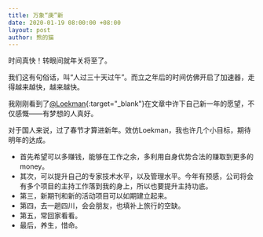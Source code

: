 ```yaml
---
title: 万象“庚”新
date: 2020-01-19 08:00:00 +08:00
layout: post
author: 熊的猫
---
```


时间真快！转眼间就年关将至了。

我们这有句俗话，叫“人过三十天过午”。而立之年后的时间仿佛开启了加速器，走得越来越快，越来越快。

我刚刚看到了[@Loekman](https://mmcl.net/woqu2020.html){:target="_blank"}在文章中许下自己新一年的愿望，不仅感慨——有梦想的人真好。

对于国人来说，过了春节才算进新年。效仿Loekman，我也许几个小目标，期待明年的达成。

* 首先希望可以多赚钱，能够在工作之余，多利用自身优势合法的赚取到更多的money。
* 其次，可以提升自己的专家技术水平，以及管理水平。今年有预感，公司将会有多个项目的主持工作落到我的身上，所以也要提升主持功底。
* 第三，新期刊和新的活动项目可以如期建立起来。
* 第四，去一趟四川，会会朋友，也填补上旅行的空缺。
* 第五，常回家看看。
* 最后，养生，惜命。